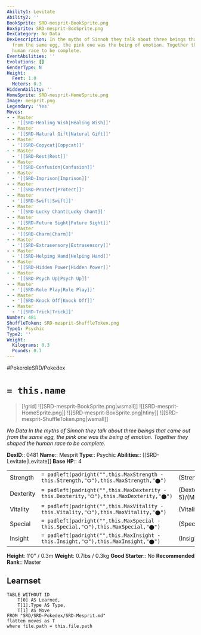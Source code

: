 ```yaml
---
Ability1: Levitate
Ability2: ''
BookSprite: SRD-mesprit-BookSprite.png
BoxSprite: SRD-mesprit-BoxSprite.png
DexCategory: No Data
DexDescription: In the myths of Sinnoh they talk about three beings that came out
  from the same egg, the pink one was the being of emotion. Together they shaped the
  human race to be complete.
EventAbilities: ''
Evolutions: []
GenderType: N
Height:
  Feet: 1.0
  Meters: 0.3
HiddenAbility: ''
HomeSprite: SRD-mesprit-HomeSprite.png
Image: mesprit.png
Legendary: 'Yes'
Moves:
- - Master
  - '[[SRD-Healing Wish|Healing Wish]]'
- - Master
  - '[[SRD-Natural Gift|Natural Gift]]'
- - Master
  - '[[SRD-Copycat|Copycat]]'
- - Master
  - '[[SRD-Rest|Rest]]'
- - Master
  - '[[SRD-Confusion|Confusion]]'
- - Master
  - '[[SRD-Imprison|Imprison]]'
- - Master
  - '[[SRD-Protect|Protect]]'
- - Master
  - '[[SRD-Swift|Swift]]'
- - Master
  - '[[SRD-Lucky Chant|Lucky Chant]]'
- - Master
  - '[[SRD-Future Sight|Future Sight]]'
- - Master
  - '[[SRD-Charm|Charm]]'
- - Master
  - '[[SRD-Extrasensory|Extrasensory]]'
- - Master
  - '[[SRD-Helping Hand|Helping Hand]]'
- - Master
  - '[[SRD-Hidden Power|Hidden Power]]'
- - Master
  - '[[SRD-Psych Up|Psych Up]]'
- - Master
  - '[[SRD-Role Play|Role Play]]'
- - Master
  - '[[SRD-Knock Off|Knock Off]]'
- - Master
  - '[[SRD-Trick|Trick]]'
Number: 481
ShuffleToken: SRD-mesprit-ShuffleToken.png
Type1: Psychic
Type2: ''
Weight:
  Kilograms: 0.3
  Pounds: 0.7
---
```


#PokeroleSRD/Pokedex

# `= this.name`

> [!grid]
> ![[SRD-mesprit-BookSprite.png|wsmall]]
> ![[SRD-mesprit-HomeSprite.png]]
> ![[SRD-mesprit-BoxSprite.png|htiny]]
> ![[SRD-mesprit-ShuffleToken.png|wsmall]]


*No Data*
*In the myths of Sinnoh they talk about three beings that came out from the same egg, the pink one was the being of emotion. Together they shaped the human race to be complete.*

**DexID**:: 0481
**Name**:: Mesprit
**Type**:: Psychic
**Abilities**:: [[SRD-Levitate|Levitate]]
**Base HP**:: 4

|           |                                                                                        |                                          |
| --------- | -------------------------------------------------------------------------------------- | ---------------------------------------- |
| Strength  | `= padleft(padright("",this.MaxStrength - this.Strength,"⭘"),this.MaxStrength,"⬤")`    | (Strength::6)/(MaxStrength::6)   |
| Dexterity | `= padleft(padright("",this.MaxDexterity - this.Dexterity,"⭘"),this.MaxDexterity,"⬤")` | (Dexterity:: 5)/(MaxDexterity::5) |
| Vitality  | `= padleft(padright("",this.MaxVitality - this.Vitality,"⭘"),this.MaxVitality,"⬤")`    | (Vitality::6)/(MaxVitality::6)   |
| Special   | `= padleft(padright("",this.MaxSpecial - this.Special,"⭘"),this.MaxSpecial,"⬤")`       | (Special::6)/(MaxSpecial::6)     |
| Insight   | `= padleft(padright("",this.MaxInsight - this.Insight,"⭘"),this.MaxInsight,"⬤")`       | (Insight::6)/(MaxInsight::6)     |

**Height**: 1'0" / 0.3m
**Weight**: 0.7lbs / 0.3kg
**Good Starter**:: No
**Recommended Rank**:: Master

## Learnset

```dataview
TABLE WITHOUT ID
    T[0] AS Learned,
    T[1].Type AS Type,
    T[1] AS Move
FROM "SRD/SRD-Pokedex/SRD-Mesprit.md"
flatten moves as T
where file.path = this.file.path
```
